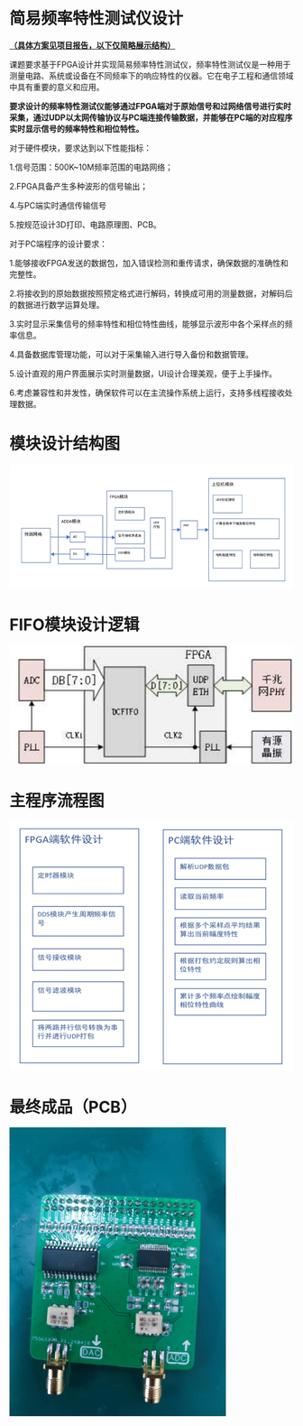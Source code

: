 # **简易频率特性测试仪设计** 

**<u>（具体方案见项目报告，以下仅简略展示结构）</u>**

课题要求基于FPGA设计并实现简易频率特性测试仪，频率特性测试仪是一种用于测量电路、系统或设备在不同频率下的响应特性的仪器。它在电子工程和通信领域中具有重要的意义和应用。

**要求设计的频率特性测试仪能够通过FPGA端对于原始信号和过网络信号进行实时采集，通过UDP以太网传输协议与PC端连接传输数据，并能够在PC端的对应程序实时显示信号的频率特性和相位特性。**

对于硬件模块，要求达到以下性能指标：

1.信号范围：500K~10M频率范围的电路网络；

2.FPGA具备产生多种波形的信号输出； 

4.与PC端实时通信传输信号

5.按规范设计3D打印、电路原理图、PCB。

 对于PC端程序的设计要求：

1.能够接收FPGA发送的数据包，加入错误检测和重传请求，确保数据的准确性和完整性。

2.将接收到的原始数据按照预定格式进行解码，转换成可用的测量数据，对解码后的数据进行数学运算处理。

3.实时显示采集信号的频率特性和相位特性曲线，能够显示波形中各个采样点的频率信息。

4.具备数据库管理功能，可以对于采集输入进行导入备份和数据管理。

5.设计直观的用户界面展示实时测量数据，UI设计合理美观，便于上手操作。

6.考虑兼容性和并发性，确保软件可以在主流操作系统上运行，支持多线程接收处理数据。

# 模块设计结构图

![image-20241017235345642](./assets/image-20241017235345642.png)

# FIFO模块设计逻辑

![image-20241017235457812](./assets/image-20241017235457812.png)

# 主程序流程图

![image-20241017235512756](./assets/image-20241017235512756.png)

# 最终成品（PCB）

<img src="./assets/微信图片_20240511145602.jpg" alt="微信图片_20240511145602" style="zoom:50%;" />